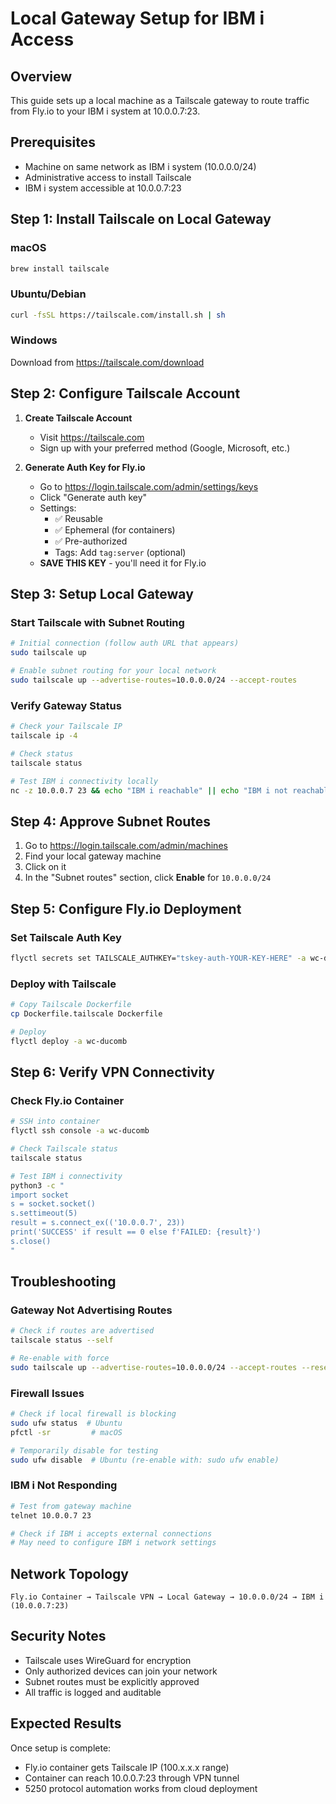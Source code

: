 # Local Gateway Setup for IBM i Access

## Overview
This guide sets up a local machine as a Tailscale gateway to route traffic from Fly.io to your IBM i system at 10.0.0.7:23.

## Prerequisites
- Machine on same network as IBM i system (10.0.0.0/24)
- Administrative access to install Tailscale
- IBM i system accessible at 10.0.0.7:23

## Step 1: Install Tailscale on Local Gateway

### macOS
```bash
brew install tailscale
```

### Ubuntu/Debian
```bash
curl -fsSL https://tailscale.com/install.sh | sh
```

### Windows
Download from https://tailscale.com/download

## Step 2: Configure Tailscale Account

1. **Create Tailscale Account**
   - Visit https://tailscale.com
   - Sign up with your preferred method (Google, Microsoft, etc.)

2. **Generate Auth Key for Fly.io**
   - Go to https://login.tailscale.com/admin/settings/keys
   - Click "Generate auth key"
   - Settings:
     - ✅ Reusable
     - ✅ Ephemeral (for containers)
     - ✅ Pre-authorized
     - Tags: Add `tag:server` (optional)
   - **SAVE THIS KEY** - you'll need it for Fly.io

## Step 3: Setup Local Gateway

### Start Tailscale with Subnet Routing
```bash
# Initial connection (follow auth URL that appears)
sudo tailscale up

# Enable subnet routing for your local network
sudo tailscale up --advertise-routes=10.0.0.0/24 --accept-routes
```

### Verify Gateway Status
```bash
# Check your Tailscale IP
tailscale ip -4

# Check status
tailscale status

# Test IBM i connectivity locally
nc -z 10.0.0.7 23 && echo "IBM i reachable" || echo "IBM i not reachable"
```

## Step 4: Approve Subnet Routes

1. Go to https://login.tailscale.com/admin/machines
2. Find your local gateway machine
3. Click on it
4. In the "Subnet routes" section, click **Enable** for `10.0.0.0/24`

## Step 5: Configure Fly.io Deployment

### Set Tailscale Auth Key
```bash
flyctl secrets set TAILSCALE_AUTHKEY="tskey-auth-YOUR-KEY-HERE" -a wc-ducomb
```

### Deploy with Tailscale
```bash
# Copy Tailscale Dockerfile
cp Dockerfile.tailscale Dockerfile

# Deploy
flyctl deploy -a wc-ducomb
```

## Step 6: Verify VPN Connectivity

### Check Fly.io Container
```bash
# SSH into container
flyctl ssh console -a wc-ducomb

# Check Tailscale status
tailscale status

# Test IBM i connectivity
python3 -c "
import socket
s = socket.socket()
s.settimeout(5)
result = s.connect_ex(('10.0.0.7', 23))
print('SUCCESS' if result == 0 else f'FAILED: {result}')
s.close()
"
```

## Troubleshooting

### Gateway Not Advertising Routes
```bash
# Check if routes are advertised
tailscale status --self

# Re-enable with force
sudo tailscale up --advertise-routes=10.0.0.0/24 --accept-routes --reset
```

### Firewall Issues
```bash
# Check if local firewall is blocking
sudo ufw status  # Ubuntu
pfctl -sr         # macOS

# Temporarily disable for testing
sudo ufw disable  # Ubuntu (re-enable with: sudo ufw enable)
```

### IBM i Not Responding
```bash
# Test from gateway machine
telnet 10.0.0.7 23

# Check if IBM i accepts external connections
# May need to configure IBM i network settings
```

## Network Topology
```
Fly.io Container → Tailscale VPN → Local Gateway → 10.0.0.0/24 → IBM i (10.0.0.7:23)
```

## Security Notes
- Tailscale uses WireGuard for encryption
- Only authorized devices can join your network
- Subnet routes must be explicitly approved
- All traffic is logged and auditable

## Expected Results
Once setup is complete:
- Fly.io container gets Tailscale IP (100.x.x.x range)
- Container can reach 10.0.0.7:23 through VPN tunnel
- 5250 protocol automation works from cloud deployment